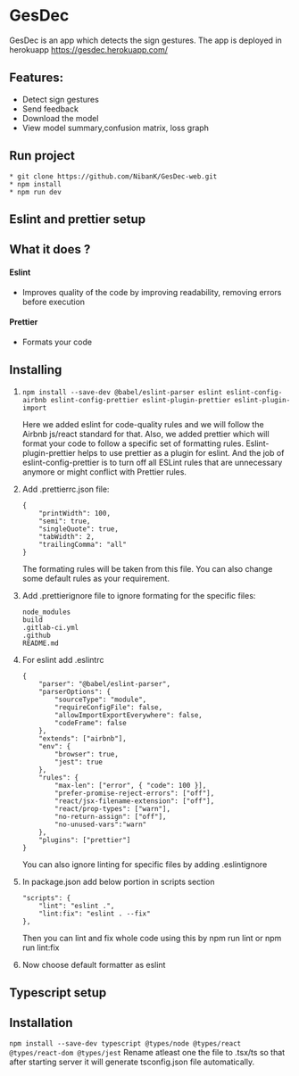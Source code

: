 # GesDec 
GesDec is an app which detects the sign gestures. The app is deployed in herokuapp https://gesdec.herokuapp.com/

## Features:
* Detect sign gestures
* Send feedback
* Download the model
* View model summary,confusion matrix, loss graph

## Run project
``` 
* git clone https://github.com/NibanK/GesDec-web.git
* npm install 
* npm run dev
```

## Eslint and prettier setup
## What it does ?
#### Eslint
* Improves quality of the code by improving readability, removing errors before execution

#### Prettier
* Formats your code

## Installing
1.  ``` npm install --save-dev @babel/eslint-parser eslint eslint-config-airbnb eslint-config-prettier eslint-plugin-prettier eslint-plugin-import  ```
    
    Here we added eslint for code-quality rules and we will follow the Airbnb js/react standard for that.
    Also, we added prettier which will format your code to follow a specific set of formatting rules. Eslint-plugin-prettier helps to use prettier as a plugin for eslint.
    And the job of eslint-config-prettier is to turn off all ESLint rules that are unnecessary anymore or might conflict with Prettier rules.

2. Add .prettierrc.json file:
    ```
    {
        "printWidth": 100,
        "semi": true,
        "singleQuote": true,
        "tabWidth": 2,
        "trailingComma": "all"
    }
    ```
    The formating rules will be taken from this file. You can also change some default rules as your requirement.

3. Add .prettierignore file to ignore formating for the specific files:
    ```
    node_modules
    build
    .gitlab-ci.yml
    .github
    README.md
    ```
3. For eslint add .eslintrc
    ```
    {
        "parser": "@babel/eslint-parser",
        "parserOptions": {
            "sourceType": "module",
            "requireConfigFile": false,
            "allowImportExportEverywhere": false,
            "codeFrame": false
        },
        "extends": ["airbnb"],
        "env": {
            "browser": true,
            "jest": true
        },
        "rules": {
            "max-len": ["error", { "code": 100 }],
            "prefer-promise-reject-errors": ["off"],
            "react/jsx-filename-extension": ["off"],
            "react/prop-types": ["warn"],
            "no-return-assign": ["off"],
            "no-unused-vars":"warn"
        },
        "plugins": ["prettier"]
    }
    ``` 
    You can also ignore linting for specific files by adding .eslintignore

4. In package.json add below portion in scripts section
    ```
    "scripts": {
        "lint": "eslint .",
        "lint:fix": "eslint . --fix"
    },
   ```
    Then you can lint and fix whole code using this by npm run lint or npm run lint:fix

5. Now choose default formatter as eslint 

## Typescript setup
## Installation
``` npm install --save-dev typescript @types/node @types/react @types/react-dom @types/jest ```
Rename atleast one the file to .tsx/ts so that after starting server it will generate tsconfig.json file automatically.


